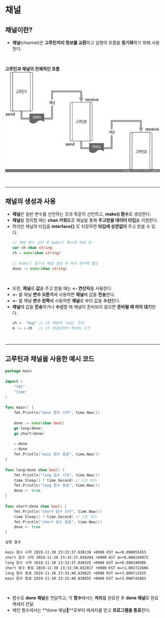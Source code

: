 # **채널**
## **채널이란?**
- **채널**(channel)은 **고루틴끼리 정보를 교환**하고 실행의 흐름을 **동기화**하기 위해 사용한다.

<br>

**고루틴과 채널의 전체적인 흐름**
![GoRoutine](/img/GoRoutine.jpg)

<br>

---
## **채널의 생성과 사용**
- **채널**은 일반 변수를 선언하는 것과 똑같이 선언하고, **make() 함수**로 생성한다.
- **채널**을 정의할 때는 **chan 키워드**로 채널을 통해 **주고받을 데이터 타입**을 지정한다.
- 하지만 채널의 타입을 **interface{}** 로 지정하면 **타입에 상관없이** 주고 받을 수 있다.
    ~~~go
    // 채널 변수 선언 후 make() 함수로 채널 생
	var ch chan string
	ch = make(chan string)

	// make() 함수로 채널 생성 후 바로 변수에 할당
	done := make(chan string)
    ~~~

<br>

- 또한, **채널**로 **값**을 주고 받을 때는 **<- 연산자**를 사용한다.
- **<-** 를 채널 **변수 오른**쪽에 사용하면 **채널**에 값을 **전송**한다.
- **<-** 를 채널 **변수 왼쪽**에 사용하면 **채널**로 부터 값을 **수신**한다.
- **채널**에 값을 **전송**하거나 **수신**할 때 채널이 준비되지 않으면 **준비될 때 까지  대기**한다.
    ~~~go
    ch <- "msg" // ch 채널에 "msg" 전송
    m := <-ch   // ch 채널로부터 메세지 수신
    ~~~

<br>

---
## **고루틴과 채널을 사용한 예시 코드**
~~~go
package main

import (
	"fmt"
	"time"
)

func main() {
	fmt.Println("main 함수 시작", time.Now())

	done := make(chan bool)
	go long(done)
	go short(done)

	<-done
	<-done
	fmt.Println("main 함수 종료", time.Now())
}

func long(done chan bool) {
	fmt.Println("long 함수 시작", time.Now())
	time.Sleep(3 * time.Second) // 3초 대기
	fmt.Println("long 함수 종료", time.Now())
	done <- true
}

func short(done chan bool) {
	fmt.Println("short 함수 시작", time.Now())
	time.Sleep(1 * time.Second) // 1초 대기
	fmt.Println("short 함수 종료", time.Now())
	done <- true
}

~~~
~~~
실행 결과

main 함수 시작 2019-11-20 23:33:37.830138 +0900 KST m=+0.000053453
short 함수 시작 2019-11-20 23:33:37.830284 +0900 KST m=+0.000199975
long 함수 시작 2019-11-20 23:33:37.830325 +0900 KST m=+0.000240986
short 함수 종료 2019-11-20 23:33:38.832817 +0900 KST m=+1.002722606
long 함수 종료 2019-11-20 23:33:40.830825 +0900 KST m=+3.000711925
main 함수 종료 2019-11-20 23:33:40.830855 +0900 KST m=+3.000741883
~~~

<br>

- 함수로 **done 채널**을 전달하고, 각 **함수**에서는 **처리**를 완료한 후 **done 채널**로 완료 메세지 전달.
- 메인 함수에서는 **done 채널**로부터 메세지를 받고 **프로그램을 종료**한다.